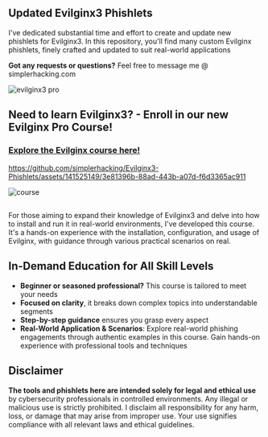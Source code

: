## Updated Evilginx3 Phishlets
I've dedicated substantial time and effort to create and update new phishlets for Evilginx3. In this repository, you'll find many custom Evilginx phishlets, finely crafted and updated to suit real-world applications

**Got any requests or questions?** Feel free to message me @ simplerhacking.com

![evilginx3 pro](https://github.com/simplerhacking/Evilginx3-Phishlets/assets/141525149/0359d87d-796b-4aec-ab11-b8a9f6295937)


## Need to learn Evilginx3? - Enroll in our new Evilginx Pro Course!

### [Explore the Evilginx course here!](https://www.simplerhacking.com/evilginx-course)

https://github.com/simplerhacking/Evilginx3-Phishlets/assets/141525149/3e81396b-88ad-443b-a07d-f6d3365ac911


![course](https://github.com/simplerhacking/Evilginx3-Phishlets/assets/141525149/464ff7c5-f305-46ea-ace3-e6996b4ce483)

##

For those aiming to expand their knowledge of Evilginx3 and delve into how to install and run it in real-world environments, I've developed this course. It's a hands-on experience with the installation, configuration, and usage of Evilginx, with guidance through various practical scenarios on real. 


## In-Demand Education for All Skill Levels
- **Beginner or seasoned professional?** This course is tailored to meet your needs
- **Focused on clarity**, it breaks down complex topics into understandable segments
- **Step-by-step guidance** ensures you grasp every aspect
- **Real-World Application & Scenarios**: Explore real-world phishing engagements through authentic examples in this course. Gain hands-on experience with professional tools and techniques


## Disclaimer
**The tools and phishlets here are intended solely for legal and ethical use** by cybersecurity professionals in controlled environments. Any illegal or malicious use is strictly prohibited. I disclaim all responsibility for any harm, loss, or damage that may arise from improper use. Your use signifies compliance with all relevant laws and ethical guidelines.



